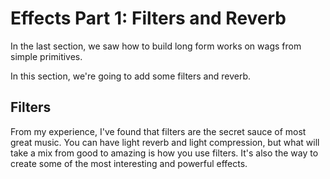 # Effects Part 1: Filters and Reverb

In the last section, we saw how to build long form works on wags from simple primitives.

In this section, we're going to add some filters and reverb.

## Filters

From my experience, I've found that filters are the secret sauce of most great music. You can have light reverb and light compression, but what will take a mix from good to amazing is how you use filters. It's also the way to create some of the most interesting and powerful effects.
